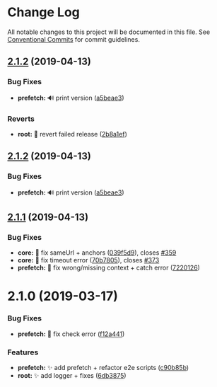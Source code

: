 # Change Log

All notable changes to this project will be documented in this file.
See [Conventional Commits](https://conventionalcommits.org) for commit guidelines.

## [2.1.2](https://github.com/barbajs/barba/compare/@barba/prefetch@2.1.1...@barba/prefetch@2.1.2) (2019-04-13)

### Bug Fixes

- **prefetch:** :loud_sound: print version ([a5beae3](https://github.com/barbajs/barba/commit/a5beae3))

### Reverts

- **root:** :bug: revert failed release ([2b8a1ef](https://github.com/barbajs/barba/commit/2b8a1ef))

## [2.1.2](https://github.com/barbajs/barba/compare/@barba/prefetch@2.1.1...@barba/prefetch@2.1.2) (2019-04-13)

### Bug Fixes

- **prefetch:** :loud_sound: print version ([a5beae3](https://github.com/barbajs/barba/commit/a5beae3))

## [2.1.1](https://github.com/barbajs/barba/compare/@barba/prefetch@2.1.0...@barba/prefetch@2.1.1) (2019-04-13)

### Bug Fixes

- **core:** :bug: fix sameUrl + anchors ([039f5d9](https://github.com/barbajs/barba/commit/039f5d9)), closes [#359](https://github.com/barbajs/barba/issues/359)
- **core:** :bug: fix timeout error ([70b7805](https://github.com/barbajs/barba/commit/70b7805)), closes [#373](https://github.com/barbajs/barba/issues/373)
- **prefetch:** :bug: fix wrong/missing context + catch error ([7220126](https://github.com/barbajs/barba/commit/7220126))

# 2.1.0 (2019-03-17)

### Bug Fixes

- **prefetch:** :bug: fix check error ([f12a441](https://github.com/barbajs/barba/commit/f12a441))

### Features

- **prefetch:** :sparkles: add prefetch + refactor e2e scripts ([c90b85b](https://github.com/barbajs/barba/commit/c90b85b))
- **root:** :sparkles: add logger + fixes ([6db3875](https://github.com/barbajs/barba/commit/6db3875))
